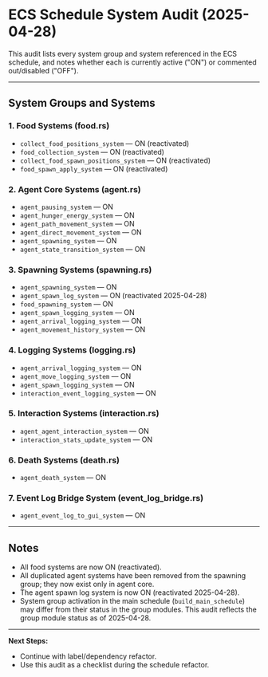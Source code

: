 # ECS Schedule System Audit (2025-04-28)

This audit lists every system group and system referenced in the ECS schedule, and notes whether each is currently active ("ON") or commented out/disabled ("OFF").

---

## System Groups and Systems

### 1. Food Systems (food.rs)
- `collect_food_positions_system` — ON (reactivated)
- `food_collection_system` — ON (reactivated)
- `collect_food_spawn_positions_system` — ON (reactivated)
- `food_spawn_apply_system` — ON (reactivated)

### 2. Agent Core Systems (agent.rs)
- `agent_pausing_system` — ON
- `agent_hunger_energy_system` — ON
- `agent_path_movement_system` — ON
- `agent_direct_movement_system` — ON
- `agent_spawning_system` — ON
- `agent_state_transition_system` — ON

### 3. Spawning Systems (spawning.rs)
- `agent_spawning_system` — ON
- `agent_spawn_log_system` — ON (reactivated 2025-04-28)
- `food_spawning_system` — ON
- `agent_spawn_logging_system` — ON
- `agent_arrival_logging_system` — ON
- `agent_movement_history_system` — ON

### 4. Logging Systems (logging.rs)
- `agent_arrival_logging_system` — ON
- `agent_move_logging_system` — ON
- `agent_spawn_logging_system` — ON
- `interaction_event_logging_system` — ON

### 5. Interaction Systems (interaction.rs)
- `agent_agent_interaction_system` — ON
- `interaction_stats_update_system` — ON

### 6. Death Systems (death.rs)
- `agent_death_system` — ON

### 7. Event Log Bridge System (event_log_bridge.rs)
- `agent_event_log_to_gui_system` — ON

---

## Notes
- All food systems are now ON (reactivated).
- All duplicated agent systems have been removed from the spawning group; they now exist only in agent core.
- The agent spawn log system is now ON (reactivated 2025-04-28).
- System group activation in the main schedule (`build_main_schedule`) may differ from their status in the group modules. This audit reflects the group module status as of 2025-04-28.

---

**Next Steps:**
- Continue with label/dependency refactor.
- Use this audit as a checklist during the schedule refactor.
